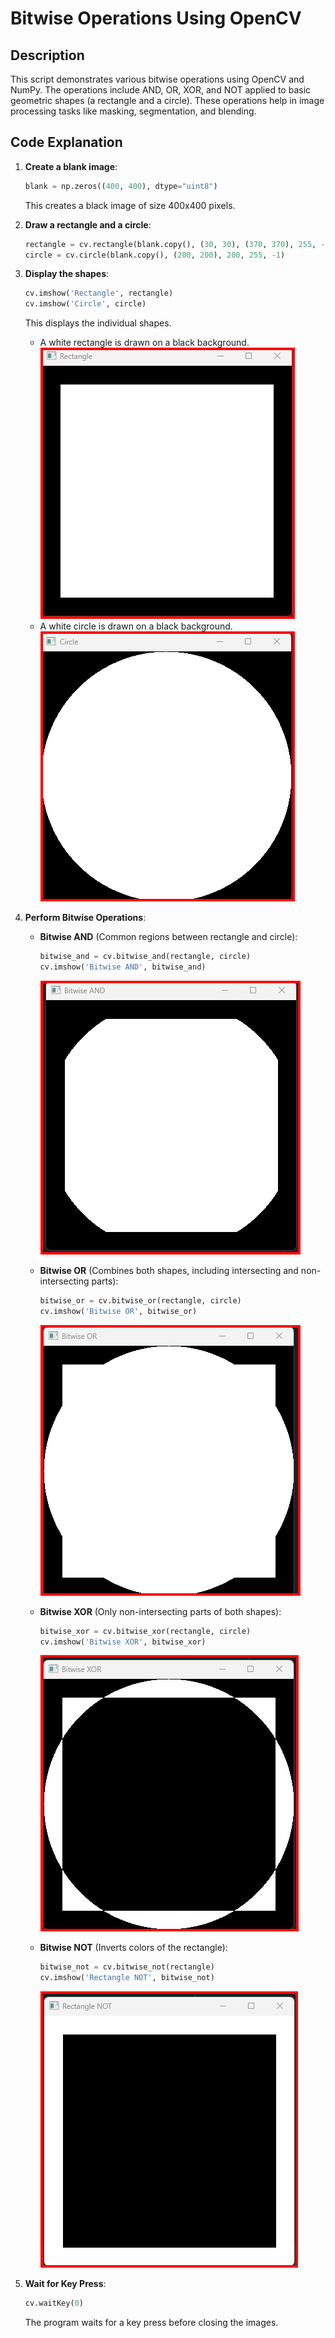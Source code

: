# Bitwise Operations Using OpenCV

## Description
This script demonstrates various bitwise operations using OpenCV and NumPy. The operations include AND, OR, XOR, and NOT applied to basic geometric shapes (a rectangle and a circle). These operations help in image processing tasks like masking, segmentation, and blending.


## Code Explanation

1. **Create a blank image**:
   ```python
   blank = np.zeros((400, 400), dtype="uint8")
   ```
   This creates a black image of size 400x400 pixels.

2. **Draw a rectangle and a circle**:
   ```python
   rectangle = cv.rectangle(blank.copy(), (30, 30), (370, 370), 255, -1)
   circle = cv.circle(blank.copy(), (200, 200), 200, 255, -1)
   ```

3. **Display the shapes**:
   ```python
   cv.imshow('Rectangle', rectangle)
   cv.imshow('Circle', circle)
   ```
   This displays the individual shapes.
    - A white rectangle is drawn on a black background.
    ![Rectangle](./Output%20Images/Rectangle.png)
   - A white circle is drawn on a black background.
    ![Circle](./Output%20Images/Circle.png)


4. **Perform Bitwise Operations**:
   - **Bitwise AND** (Common regions between rectangle and circle):
     ```python
     bitwise_and = cv.bitwise_and(rectangle, circle)
     cv.imshow('Bitwise AND', bitwise_and)
     ```

     ![Bitwise AND](./Output%20Images/Bitwise%20AND.png)

   - **Bitwise OR** (Combines both shapes, including intersecting and non-intersecting parts):
     ```python
     bitwise_or = cv.bitwise_or(rectangle, circle)
     cv.imshow('Bitwise OR', bitwise_or)
     ```

     ![Bitwise OR](./Output%20Images/Bitwise%20OR.png)

   - **Bitwise XOR** (Only non-intersecting parts of both shapes):
     ```python
     bitwise_xor = cv.bitwise_xor(rectangle, circle)
     cv.imshow('Bitwise XOR', bitwise_xor)
     ```

     ![Bitwise XOR](./Output%20Images/Bitwise%20XOR.png)

   - **Bitwise NOT** (Inverts colors of the rectangle):
     ```python
     bitwise_not = cv.bitwise_not(rectangle)
     cv.imshow('Rectangle NOT', bitwise_not)
     ```
     ![Rectangle NOT](./Output%20Images/Rectangle%20NOT.png)

5. **Wait for Key Press**:
   ```python
   cv.waitKey(0)
   ```
   The program waits for a key press before closing the images.

